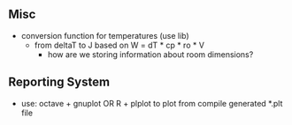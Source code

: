 Misc
----
* conversion function for temperatures (use lib) 
	* from deltaT to J based on W = dT * cp * ro * V
		* how are we storing information about room dimensions? 

Reporting System
----------------
* use: octave + gnuplot OR R + plplot to plot from compile generated *.plt file